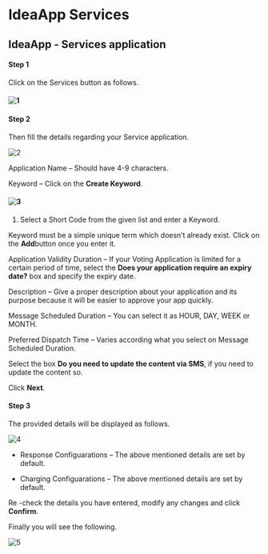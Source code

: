 ﻿# IdeaApp Services

## IdeaApp - Services application

#### **Step 1**

Click on the Services button as follows.

#### **![1](http://www.ideamart.lk/web/wp-content/uploads/2016/09/1-6-1024x892.png)**

#### **Step 2**

Then fill the details regarding your Service application.

![2](http://www.ideamart.lk/web/wp-content/uploads/2016/09/2-1.png)

Application Name – Should have 4-9 characters.

Keyword – Click on the **Create Keyword**.

#### ![3](http://www.ideamart.lk/web/wp-content/uploads/2016/09/3-1.png)

1.  Select a Short Code from the given list and enter a Keyword.

Keyword must be a simple unique term which doesn’t already exist. Click on the **Add**button once you enter it.

Application Validity Duration – If your Voting Application is limited for a certain period of time, select the **Does your application require an expiry date?** box and specify the expiry date.

Description – Give a proper description about your application and its purpose because it will be easier to approve your app quickly.

Message Scheduled Duration – You can select it as HOUR, DAY, WEEK or MONTH.

Preferred Dispatch Time – Varies according what you select on Message Scheduled Duration.

Select the box **Do you need to update the content via SMS**, if you need to update the content so.

Click **Next**.

#### **Step 3**

The provided details will be displayed as follows.

![4](http://www.ideamart.lk/web/wp-content/uploads/2016/09/4.png)

-   Response Configuarations – The above mentioned details are set by default.
    
-   Charging Configuarations – The above mentioned details are set by default.
    

Re -check the details you have entered, modify any changes and click **Confirm**.

Finally you will see the following.

![5](http://www.ideamart.lk/web/wp-content/uploads/2016/09/5.png)
